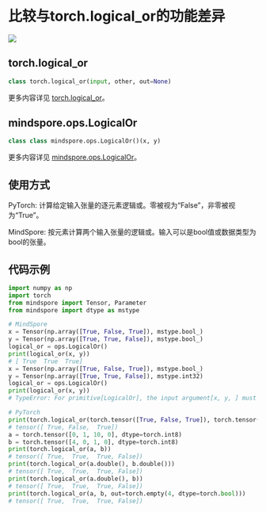 # 比较与torch.logical_or的功能差异

<a href="https://gitee.com/mindspore/docs/blob/r1.7/docs/mindspore/source_zh_cn/note/api_mapping/pytorch_diff/LogicalOr.md" target="_blank"><img src="https://mindspore-website.obs.cn-north-4.myhuaweicloud.com/website-images/r1.7/resource/_static/logo_source.png"></a>

## torch.logical_or

```python
class torch.logical_or(input, other, out=None)
```

更多内容详见 [torch.logical_or](https://pytorch.org/docs/1.5.0/torch.html#torch.logical_or)。

## mindspore.ops.LogicalOr

```python
class class mindspore.ops.LogicalOr()(x, y)
```

更多内容详见 [mindspore.ops.LogicalOr](https://mindspore.cn/docs/zh-CN/r1.7/api_python/ops/mindspore.ops.LogicalOr.html#mindspore.ops.LogicalOr)。

## 使用方式

PyTorch: 计算给定输入张量的逐元素逻辑或。零被视为“False”，非零被视为“True”。

MindSpore: 按元素计算两个输入张量的逻辑或。输入可以是bool值或数据类型为bool的张量。

## 代码示例

```python
import numpy as np
import torch
from mindspore import Tensor, Parameter
from mindspore import dtype as mstype

# MindSpore
x = Tensor(np.array([True, False, True]), mstype.bool_)
y = Tensor(np.array([True, True, False]), mstype.bool_)
logical_or = ops.LogicalOr()
print(logical_or(x, y))
# [ True  True  True]
x = Tensor(np.array([True, False, True]), mstype.bool_)
y = Tensor(np.array([True, True, False]), mstype.int32)
logical_or = ops.LogicalOr()
print(logical_or(x, y))
# TypeError: For primitive[LogicalOr], the input argument[x, y, ] must be a type of {Tensor[Bool],}, but got Int32.

# PyTorch
print(torch.logical_or(torch.tensor([True, False, True]), torch.tensor([True, False, False])))
# tensor([ True, False,  True])
a = torch.tensor([0, 1, 10, 0], dtype=torch.int8)
b = torch.tensor([4, 0, 1, 0], dtype=torch.int8)
print(torch.logical_or(a, b))
# tensor([ True,  True,  True, False])
print(torch.logical_or(a.double(), b.double()))
# tensor([ True,  True,  True, False])
print(torch.logical_or(a.double(), b))
# tensor([ True,  True,  True, False])
print(torch.logical_or(a, b, out=torch.empty(4, dtype=torch.bool)))
# tensor([ True,  True,  True, False])
```
